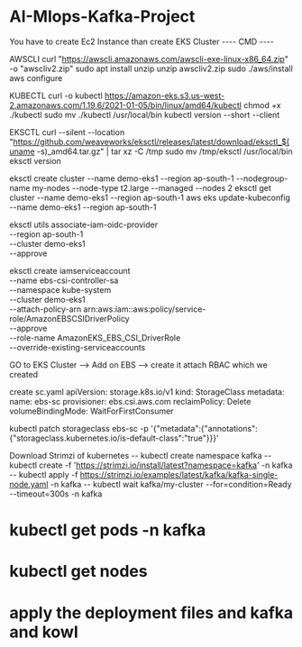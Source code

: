 # AI-Mlops-Kafka-Project

You have to create Ec2 Instance than create EKS Cluster 
---- CMD ----

AWSCLI
curl "https://awscli.amazonaws.com/awscli-exe-linux-x86_64.zip" -o "awscliv2.zip"
sudo apt install unzip
unzip awscliv2.zip
sudo ./aws/install
aws configure
 
 
KUBECTL
curl -o kubectl https://amazon-eks.s3.us-west-2.amazonaws.com/1.19.6/2021-01-05/bin/linux/amd64/kubectl
chmod +x ./kubectl
sudo mv ./kubectl /usr/local/bin
kubectl version --short --client
 
EKSCTL
curl --silent --location "https://github.com/weaveworks/eksctl/releases/latest/download/eksctl_$(uname -s)_amd64.tar.gz" | tar xz -C /tmp
sudo mv /tmp/eksctl /usr/local/bin
eksctl version
 
 
eksctl create cluster --name demo-eks1 --region ap-south-1 --nodegroup-name my-nodes --node-type t2.large --managed --nodes 2
eksctl get cluster --name demo-eks1 --region ap-south-1
aws eks update-kubeconfig --name demo-eks1 --region ap-south-1


eksctl utils associate-iam-oidc-provider \
--region ap-south-1 \
--cluster demo-eks1 \
--approve

eksctl create iamserviceaccount \
--name ebs-csi-controller-sa \
--namespace kube-system \
--cluster demo-eks1 \
--attach-policy-arn arn:aws:iam::aws:policy/service-role/AmazonEBSCSIDriverPolicy \
--approve \
--role-name AmazonEKS_EBS_CSI_DriverRole \
--override-existing-serviceaccounts

GO to EKS Cluster --> Add on EBS --> create it attach RBAC which we created 


create sc.yaml
apiVersion: storage.k8s.io/v1
kind: StorageClass
metadata:
  name: ebs-sc
provisioner: ebs.csi.aws.com
reclaimPolicy: Delete
volumeBindingMode: WaitForFirstConsumer


kubectl patch storageclass ebs-sc -p '{"metadata":{"annotations":{"storageclass.kubernetes.io/is-default-class":"true"}}}'

Download Strimzi of kubernetes 
-- kubectl create namespace kafka
-- kubectl create -f 'https://strimzi.io/install/latest?namespace=kafka' -n kafka
-- kubectl apply -f https://strimzi.io/examples/latest/kafka/kafka-single-node.yaml -n kafka 
-- kubectl wait kafka/my-cluster --for=condition=Ready --timeout=300s -n kafka 

# kubectl get pods -n kafka
# kubectl get nodes
# apply the deployment files and kafka and kowl 




